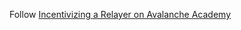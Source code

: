 Follow [Incentivizing a Relayer on Avalanche Academy](https://academy.avax.network/course/interchain-messaging/12-incentivizing-a-relayer/05-deploy-fee-token-contract)